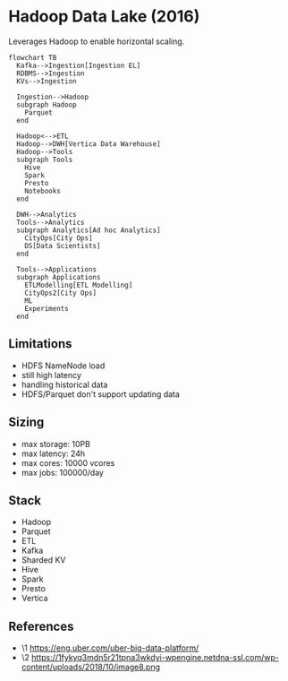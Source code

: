 # Hadoop Data Lake (2016)

Leverages Hadoop to enable horizontal scaling.

```mermaid
flowchart TB
  Kafka-->Ingestion[Ingestion EL]
  RDBMS-->Ingestion
  KVs-->Ingestion
  
  Ingestion-->Hadoop
  subgraph Hadoop
    Parquet
  end
  
  Hadoop<-->ETL
  Hadoop-->DWH[Vertica Data Warehouse]
  Hadoop-->Tools
  subgraph Tools
    Hive
    Spark
    Presto
    Notebooks
  end
  
  DWH-->Analytics
  Tools-->Analytics
  subgraph Analytics[Ad hoc Analytics]
    CityOps[City Ops]
    DS[Data Scientists]
  end
  
  Tools-->Applications
  subgraph Applications
    ETLModelling[ETL Modelling]
    CityOps2[City Ops]
    ML
    Experiments
  end  
```

## Limitations

- HDFS NameNode load
- still high latency
- handling historical data
- HDFS/Parquet don't support updating data

## Sizing

- max storage: 10PB
- max latency: 24h
- max cores: 10000 vcores
- max jobs: 100000/day

## Stack

- Hadoop
- Parquet
- ETL
- Kafka
- Sharded KV
- Hive
- Spark
- Presto
- Vertica

## References
- \1 https://eng.uber.com/uber-big-data-platform/
- \2 https://1fykyq3mdn5r21tpna3wkdyi-wpengine.netdna-ssl.com/wp-content/uploads/2018/10/image8.png
